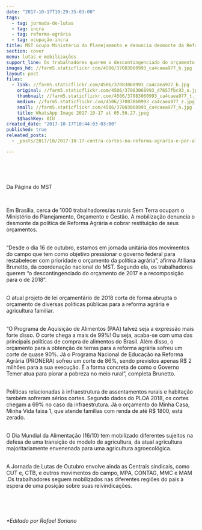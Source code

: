 ```yaml
---
date: "2017-10-17T10:29:35-03:00"
tags:
  - tag: jornada-de-lutas
  - tag: incra
  - tag: reforma-agrária
  - tag: ocupação-incra
title: MST ocupa Ministério do Planejamento e denuncia desmonte da Reforma Agrária
section: cover
menu: lutas e mobilizações
support_line: Os trabalhadores querem o descontingenciado do orçamento de 2017 e a recomposição para o de 2018.
images_hd: //farm5.staticflickr.com/4506/37083060993_ca4caea977_b.jpg
layout: post
files:
  - link: //farm5.staticflickr.com/4506/37083060993_ca4caea977_b.jpg
    original: //farm5.staticflickr.com/4506/37083060993_d7657fbc93_o.jpg
    thumbnail: //farm5.staticflickr.com/4506/37083060993_ca4caea977_t.jpg
    medium: //farm5.staticflickr.com/4506/37083060993_ca4caea977_z.jpg
    small: //farm5.staticflickr.com/4506/37083060993_ca4caea977_n.jpg
    title: WhatsApp Image 2017-10-17 at 05.56.27.jpeg
    $$hashKey: 0IU
created_date: "2017-10-17T10:44:03-03:00"
published: true
releated_posts:
  - _posts/2017/10/2017-10-17-contra-cortes-na-reforma-agraria-e-por-alimentacao-saudavel-mst-se-mobiliza-em-jornada-nacional.md

---
```

<p>&nbsp;</p>

<p>&nbsp;</p>

<p>Da P&aacute;gina do MST</p>

<p>&nbsp;</p>

<p>Em Bras&iacute;lia, cerca de 1000 trabalhadores/as rurais Sem Terra ocupam o Minist&eacute;rio do Planejamento, Or&ccedil;amento e Gest&atilde;o. A mobiliza&ccedil;&atilde;o denuncia o desmonte da pol&iacute;tica de Reforma Agr&aacute;ria e cobrar restitui&ccedil;&atilde;o de seus or&ccedil;amentos.</p>

<p><br />
&ldquo;Desde o dia 16 de outubro, estamos em jornada unit&aacute;ria dos movimentos do campo que tem como objetivo pressionar o governo federal para restabelecer com prioridade o or&ccedil;amento da pol&iacute;tica agr&aacute;ria&rdquo;, afirma Atiliana Brunetto, da coordena&ccedil;&atilde;o nacional do MST. Segundo ela, os trabalhadores querem &ldquo;o descontingenciado do or&ccedil;amento de 2017 e a recomposi&ccedil;&atilde;o para o de 2018&rdquo;.</p>

<p><br />
O atual projeto de lei or&ccedil;ament&aacute;rio de 2018 corta de forma abrupta o or&ccedil;amento de diversas pol&iacute;ticas p&uacute;blicas para a reforma agr&aacute;ria e agricultura familiar.</p>

<p><br />
&ldquo;O Programa de Aquisi&ccedil;&atilde;o de Alimentos (PAA) talvez seja a express&atilde;o mais forte disso. O corte chega a mais de 99%! Ou seja, acaba-se com uma das principais pol&iacute;ticas de compra de alimentos do Brasil. Al&eacute;m disso, o or&ccedil;amento para a obten&ccedil;&atilde;o de terras para a reforma agr&aacute;ria sofreu um corte de quase 90%. J&aacute; o Programa Nacional de Educa&ccedil;&atilde;o na Reforma Agr&aacute;ria (PRONERA) sofreu um corte de 86%, sendo previstos apenas R$ 2 milh&otilde;es para a sua execu&ccedil;&atilde;o. &Eacute; a forma concreta de como o Governo Temer atua para piorar a pobreza no meio rural&rdquo;, completa Brunetto.</p>

<p><br />
Pol&iacute;ticas relacionadas &agrave; infraestrutura de assentamentos rurais e habita&ccedil;&atilde;o tamb&eacute;m sofreram s&eacute;rios cortes. Segundo dados do PLOA 2018, os cortes chegam a 69% no caso da infraestrutura. J&aacute; o or&ccedil;amento do Minha Casa, Minha Vida faixa 1, que atende fam&iacute;lias com renda de at&eacute; R$ 1800, est&aacute; zerado.</p>

<p><br />
O Dia Mundial da Alimenta&ccedil;&atilde;o (16/10) tem mobilizado diferentes sujeitos na defesa de uma transi&ccedil;&atilde;o de modelo de agricultura, da atual agricultura majoritariamente envenenada para uma agricultura agroecol&oacute;gica.</p>

<p><br />
A Jornada de Lutas de Outubro envolve ainda as Centrais sindicais, como CUT e, CTB, e outros movimentos do campo, MPA, CONTAG, MMC e MAM .Os trabalhadores seguem mobilizados nas diferentes regi&otilde;es do pa&iacute;s &agrave; espera de uma posi&ccedil;&atilde;o sobre suas reivindica&ccedil;&otilde;es.</p>

<p>&nbsp;</p>

<p>&nbsp;</p>

<p><em>*Editado por Rafael Soriano</em></p>
